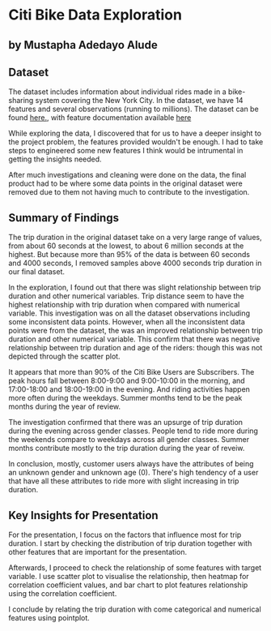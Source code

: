 # Citi Bike Data Exploration 
## by Mustapha Adedayo Alude


## Dataset

The dataset includes information about individual rides made in a bike-sharing system covering the
New York City. In the dataset, we have 14 features and several observations (running to millions). 
The dataset can be found [here.](https://s3.amazonaws.com/tripdata/index.html), 
with feature documentation available [here](https://ride.citibikenyc.com/system-data)

While exploring the data, I discovered that for us to have a deeper insight to the project problem, 
the features provided wouldn't be enough. I had to take steps to engineered some new features I 
think would be intrumental in getting the insights needed. 

After much investigations and cleaning were done on the data, the final product had to be where some 
data points in the original dataset were removed due to them not having much to contribute to the 
investigation.

## Summary of Findings

The trip duration in the original dataset take on a very large range of values, 
from about 60 seconds at the lowest, to about 6 million seconds at the highest. 
But because more than 95% of the data is between 60 seconds and 4000 seconds,
I removed samples above 4000 seconds trip duration in our final dataset.

In the exploration, I found out that there was slight relationship between trip 
duration and other numerical variables. Trip distance seem to have the highest
relationship with trip duration when compared with numerical variable. This 
investigation was on all the dataset observations including some inconsistent
data points. However, when all the inconsistent data points were from the dataset, 
the was an improved relationship between trip duration and other numerical variable.
This confirm that there was negative relationship between trip duration and age of 
the riders: though this was not depicted through the scatter plot. 

It appears that more than 90% of the Citi Bike Users are Subscribers. The peak hours fall 
between 8:00-9:00 and 9:00-10:00 in the morning, and 17:00-18:00 and 18:00-19:00 in the evening. 
And riding activities happen more often during the weekdays. Summer months tend to be the
peak months during the year of review. 

The investigation confirmed that there was an upsurge of trip duration during the evening 
across gender classes. People tend to ride more during the weekends compare to weekdays
across all gender classes. Summer months contribute mostly to the trip duration during 
the year of reveiw. 

In conclusion, mostly, customer users always have the attributes of being an unknown gender 
and unknown age (0). There's high tendency of a user that have all these attributes to ride 
more with slight increasing in trip duration.


## Key Insights for Presentation

For the presentation, I focus on the factors that influence most for trip duration. 
I start by checking the distribution of trip duration together with other features
that are important for the presentation. 

Afterwards, I proceed to check the relationship of some features with target variable. 
I use scatter plot to visualise the relationship, then heatmap for correlation coefficient
values, and bar chart to plot features relationship using the correlation coefficient.

I conclude by relating the trip duration with come categorical and numerical features using 
pointplot.
